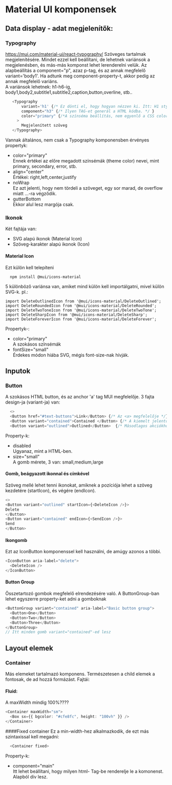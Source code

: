 # Material UI komponensek

## Data display - adat megjelenítők:

### Typography

https://mui.com/material-ui/react-typography/
Szöveges tartalmak megjelenítésére. Mindet ezzel kell beállítani, de lehetnek variánsok a megjelenésben, és más-más komponst lehet lerenderelni velük.
Az alapbeállítás a component="p", azaz p-tag, és az annak megfelelő variant='body1'. Ha adtunk meg component-property-t, akkor pedig az annak megfelelő variáns.\
A variánsok lehetnek: h1-h6-ig, body1,body2,subtitle1,subtitle2,caption,button,overline, stb..

```typescript
   <Typography
       variant='h1' {/* Ez dönti el, hogy hogyan nézzen ki. Itt: H1 style-ja lesz */}
       component="h3" {/* Ilyen TAG-et generál a HTML kódba. */ }
       color="primary" {/*A színséma beállítás, nem egyenlő a CSS color szabállyal!*/}
     >
       Megjelenített szöveg
   </Typography>
```

Vannak általános, nem csak a Typography komponensben érvényes propertyk:

- color="primary"\
  Ennek értékei az előre megadott színsémák (theme color) nevei, mint primary, secondary, error, stb.
- align="center"\
  Értékei: right,left,center,justify
- noWrap\
  Ez azt jelenti, hogy nem tördeli a szöveget, egy sor marad, de overflow miatt ...-ra végződik.
- gutterBottom\
  Ekkor alul lesz margója csak.

### Ikonok

Két fajtája van:

- SVG alapú ikonok (Material Icon)
- Szöveg-karakter alapú ikonok (Icon)

#### Material Icon

Ezt külön kell telepíteni

```
  npm install @mui/icons-material
```

5 különböző variánsa van, amiket mind külön kell importálgatni, mivel külön SVG-k. pl.:

```
import DeleteOutlinedIcon from '@mui/icons-material/DeleteOutlined';
import DeleteRoundedIcon from '@mui/icons-material/DeleteRounded';
import DeleteTwoToneIcon from '@mui/icons-material/DeleteTwoTone';
import DeleteSharpIcon from '@mui/icons-material/DeleteSharp';
import DeleteForeverIcon from '@mui/icons-material/DeleteForever';
```

Propertyk-:
* color="primary"\
A szokásos színsémák
* fontSize="small"\
Érdekes módon hiába SVG, mégis font-size-nak hívják.
## Inputok

### Button

A szokásos HTML button, és az anchor 'a' tag MUI megfelelője.
3 fajta design-ja (variant-ja) van:

```typescript
  <>
  <Button href="#text-buttons">Link</Button> {/* Az <a> megfelelője */}
  <Button variant="contained">Contained </Button> {/* A kiemelt jelentőségű akciókhoz */}
  <Button variant="outlined">Outlined</Button>  {/* Másodlagos akciókhoz */}
```

Property-k:

- disabled\
  Ugyanaz, mint a HTML-ben.
- size="small"\
  A gomb mérete, 3 van: small,medium,large

#### Gomb, beágyazott ikonnal és címkével

Szöveg mellé lehet tenni ikonokat, amiknek a pozíciója lehet a szöveg kezdetére (startIcon), és végére (endIcon).

```typescript
<>
<Button variant="outlined" startIcon={<DeleteIcon />}>
Delete
</Button>
<Button variant="contained" endIcon={<SendIcon />}>
Send
</Button>
```

#### Ikongomb

Ezt az IconButton komponenssel kell használni, de amúgy azonos a többi.

```typescript
<IconButton aria-label="delete">
  <DeleteIcon />
</IconButton>
```

#### Button Group

Összetartozó gombok megfelelő elrendezésére való. A ButtonGroup-ban lehet egyszerre property-ket adni a gomboknak

```typescript
<ButtonGroup variant="contained" aria-label="Basic button group">
  <Button>One</Button>
  <Button>Two</Button>
  <Button>Three</Button>
</ButtonGroup>
// Itt minden gomb variant="contained"-ed lesz
```

## Layout elemek

### Container

Más elemeket tartalmazó komponens. Természetesen a child elemek a fontosak, de ad hozzá formázást.
Fajtái:

#### Fluid:

A maxWidth mindig 100%????

```typescript
<Container maxWidth="sm">
  <Box sx={{ bgcolor: "#cfe8fc", height: "100vh" }} />
</Container>
```

####Fixed container
Ez a min-width-hez alkalmazkodik, de ezt más szintaxissal kell megadni:

```typescript
  <Container fixed>
```

Property-k:

- component="main"\
  Itt lehet beállítani, hogy milyen html- Tag-be renderelje le a komonenst. Alapból div lesz.
